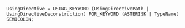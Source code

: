 <!-- This file is generated automatically by infrastructure scripts. Please don't edit by hand. -->

```{ .ebnf .slang-ebnf #UsingDirective }
UsingDirective = USING_KEYWORD (UsingDirectivePath | UsingDirectiveDeconstruction) FOR_KEYWORD (ASTERISK | TypeName) SEMICOLON;
```

